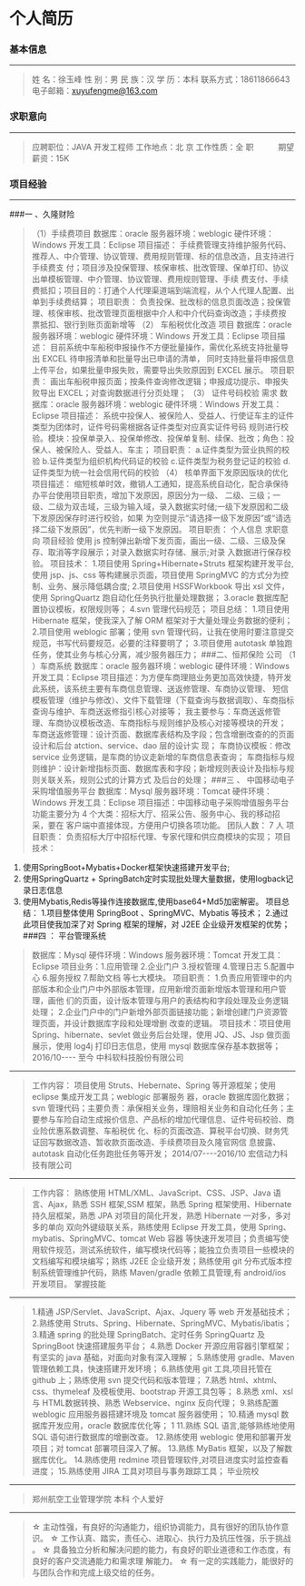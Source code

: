 个人简历
====================================
### 基本信息
-----------------------------
>姓 名：徐玉峰 
性 别：男
民 族：汉
学 历：本科 
联系方式：18611866643
电子邮箱：xuyufengme@163.com
### 求职意向
-----------------------------------
>应聘职位：JAVA 开发工程师     工作地点：北 京
 工作性质：全 职            期望薪资：15K
### 项目经验
-----------------------------------
###一 、久隆财险
>（1）手续费项目
数据库：oracle 服务器环境：weblogic
硬件环境：Windows 开发工具：Eclipse
项目描述：
手续费管理支持维护服务代码、推荐人、中介管理、协议管理、费用规则管理、标的信息改造，且支持进行手续费支
付；项目涉及投保管理、核保审核、批改管理、保单打印、协议出单模板管理、中介管理、协议管理、费用规则管理、手续
费支付、手续费抵扣；项目目的：打通个人代理渠道端到端流程，从个人代理人配置、出单到手续费结算；
项目职责：
负责投保、批改标的信息页面改造；投保管理、核保审核、批改管理页面根据中介人和中介代码查询改造；手续费按
票抵扣、银行到账页面新增等
>（2） 车船税优化改造 项目
数据库：oracle 服务器环境：weblogic
硬件环境：Windows 开发工具：Eclipse
项目描述：
目前系统中车船税申报操作不方便批量操作，需优化系统支持批量导出 EXCEL 待申报清单和批量导出已申请的清单，
同时支持批量将申报信息上传平台，如果批量申报失败，需要导出失败原因到 EXCEL 展示。
项目职责：
画出车船税申报页面；按条件查询修改逻辑；申报成功提示、申报失败导出 EXCEL；对查询数据进行分页处理；
>（3） 证件号码校验 需求
数据库：oracle 服务器环境：weblogic
硬件环境：Windows 开发工具：Eclipse
项目描述：
系统中投保人、被保险人、受益人、行使证车主的证件类型为团体时，证件号码需根据各证件类型对应真实证件号码
规则进行校验。模块：投保单录入、投保单修改、投保单复制、续保、批改；角色：投保人、被保险人、受益人、车主；
项目职责：
a.证件类型为营业执照的校验
b.证件类型为组织机构代码证的校验
c.证件类型为税务登记证的校验
d.证件类型为统一社会信用代码的校验
>（4） 核单界面下发原因版块的优化
项目描述：
缩短核单时效，撤销人工通知，提高系统自动化，配合承保待办平台使用项目职责，增加下发原因，原因分为一级、
二级、三级；一级、二级为双击域，三级为输入域，录入数据实时储;一级下发原因和二级下发原因保存时进行校验，如果
为空则提示“请选择一级下发原因”或“请选择二级下发原因”，优先判断一级下发原因。
项目职责：
个人信息
求职意向
项目经验
使用 js 控制弹出新增下发页面，画出一级、二级、三级及保存、取消等字段展示；对录入数据实时存储、展示;对录
入数据进行保存校验。
项目技术：
1.项目使用 Spring+Hibernate+Struts 框架构建开发平台,使用 jsp、js、css 等构建展示页面，项目使用 SpringMVC
的方式分为控制、业务、展示降低耦合度;
2.项目使用 HSSFWorkbook 导出 xsl 文件，使用 SpringQuartz 跑自动化任务执行批量处理数据；
3.oracle 数据库配置协议模板，权限规则等；
4.svn 管理代码规范；
项目总结：
1.项目使用 Hibernate 框架，使我深入了解 ORM 框架对于大量处理业务数据的便利；
2.项目使用 weblogic 部署；使用 svn 管理代码，让我在使用时要注意提交规范，书写代码要规范，必要的注释要明了；
3.项目使用 autotask 单独跑任务，使其业务与核心分离，减少服务器压力；
###二、恒邦保险 公司
>（1 ）车商系统
数据库：oracle 服务器环境：weblogic
硬件环境：Windows 开发工具：Eclipse
项目描述：为方便车商理赔业务更加高效快捷，特开发此系统，该系统主要有车商信息管理、送返修管理、车商协议管理、
短信模板管理（维护与修改）、文件下载管理（下载查询与数据调取）、车商指标查询与维护、车商送返修指引核心对接等；
我主要参与：车商送返修管理、车商协议模板改造、车商指标与规则维护及核心对接等模块的开发；
车商送返修管理：设计页面、数据库表结构及字段；包含增删改查的的页面设计和后台 atction、service、dao 层的设计实
现；
车商协议模板：修改 service 业务逻辑，是车商的协议走新增的车商信息表查询；
车商指标与规则维护：设计新增指标页面、数据库表和字段；新增规则表设计及指标与规则关联关系，规则公式的计算方式
及后台的处理；
###三 、 中国移动电子采购增值服务平台
>数据库：Mysql 服务器环境：Tomcat
硬件环境：Windows 开发工具：Eclipse
项目描述：中国移动电子采购增值服务平台功能主要分为 4 个大类：招标大厅、招采公告、服务中心、我的移动招采，要在
客户端中直接体现，方便用户切换各项功能。
团队人数： 7 人
项目职责： 负责招标大厅中招标代理、专家代理和供应商模块的实现；
项目技术：
1. 使用SpringBoot+Mybatis+Docker框架快速搭建开发平台;
2. 使用SpringQuartz + SpringBatch定时实现批处理大量数据，使用logback记录日志信息
3. 使用Mybatis,Redis等操作连接数据库,使用base64+Md5加密解密。
项目总结：
1.项目整体使用 SpringBoot 、SpringMVC、Mybatis 等技术；
2.通过此项目使我加深了对 Spring 框架的理解，对 J2EE 企业级开发框架的优势；
###四 ： 平台管理系统
>数据库：Mysql 硬件环境：Windows
服务器环境：Tomcat 开发工具：Eclipse
项目业务：1.应用管理 2.企业门户 3.授权管理 4.管理日志 5.配置中心 6.服务授权 7.帮助文档
等七大模块。
>项目职责：
1.负责应用管理中的内部版本和企业门户中外部版本管理，应用新增页面新增版本管理和用户管理，画他
们的页面，设计版本管理与用户的表结构和字段处理及业务逻辑处理； 
2.企业门户中的门户新增外部页面链接功能；新增创建门户资源管理页面，并设计数据库字段和处理增删
改查的逻辑。
>项目技术：项目使用 Spring、hibernate、sevlet 做业务后台处理，使用 JQ、JS、Jsp 做页面展示，使用
log4j 打印日志信息，使用 mysql 数据库保存基本数据等；
2016/10---- 至今 中科软科技股份有限公司
---------------------------------------------------------
>工作内容：
项目使用 Struts、Hebernate、Spring 等开源框架；使用 eclipse 集成开发工具；weblogic 部署服务
器，oracle 数据库固化数据；svn 管理代码；主要负责：承保相关业务，理赔相关业务和自动化任务；主
要参与车险自动生成报价信息、产品标的增加代理信息、证件号码校验、商业险优惠系数调整、车船税优
化、标的页面改造、算税平台切换、财务凭证回写数据改造、暂收款页面改造、手续费项目及久隆官网信
息披露、autotask 自动化任务跑批任务等开发；
2014/07----2016/10  宏信动力科技有限公司
---------------------------------------------------------------
>工作内容：
熟练使用 HTML/XML、JavaScript、CSS、JSP、Java 语言、Ajax，熟悉 SSH 框架,SSM 框架，熟悉 Spring
框架使用、Hibernate 持久层框架，熟悉 JPA 对项目的简化开发，熟悉 Hibernate 一对多，多对多的单向
双向外键级联关系，熟练使用 Eclipse 开发工具，使用 Spring、mybatis、SpringMVC、tomcat Web 容器
等快速开发项目；负责编写使用软件规范，测试系统软件，编写模块代码等；能独立负责项目一些模块的
文档编写和模块编写；熟练 J2EE 企业级开发；熟练使用 git 分布式版本控制系统管理维护代码，熟练
Maven/gradle 依赖工具管理,有 android/ios 开发项目。
 掌握技能
 ----------------------------------------------------------------
>1.精通 JSP/Servlet、JavaScript、Ajax、Jquery 等 web 开发基础技术；
2.熟练使用 Struts、Spring、Hibernate、SpringMVC、Mybatis/ibatis；
3.精通 spring 的批处理 SpringBatch、定时任务 SpringQuartz 及 SpringBoot 快速搭建服务平台；
4.熟悉 Docker 开源应用容器引擎框架；有坚实的 java 基础，对面向对象有深入理解；
5.熟练使用 gradle、Maven 管理依赖工具，快速搭建开发环境；
6.熟练使用 git 工具,项目托管在 github 上；熟练使用 svn 提交代码和版本管理；
7.熟悉 html、xhtml、css、thymeleaf 及模板使用、bootstrap 开源工具包等；
8.熟悉 xml、xsl 与 HTML数据转换、熟悉 Webservice、nginx 反向代理；
9.熟练配置 weblogic 应用服务器搭建环境及 tomcat 服务器使用；
10.精通 mysql 数据库开发应用，oracle 数据库优化等；
1 11.熟练 SQL 语言,能够熟练地使用 SQL 语句进行数据库的增删改查。
12.熟练使用 weblogic 使用和部署开发项目；对 tomcat 部署项目深入了解。
13.熟练 MyBatis 框架，以及了解数据库优化。
14.熟练使用 redmine 项目管理软件,对项目进度实时监控查看进度；
15.熟练使用 JIRA 工具对项目与事务跟踪工具；
毕业院校
------------------------------------------------------------
>郑州航空工业管理学院 本科
个人爱好
------------------------------------------------------------
>☆ 主动性强，有良好的沟通能力，组织协调能力，具有很好的团队协作意识。
☆ 工作认真、踏实，责任心、进取心、执行力及抗压性强，乐于挑战 。
☆ 具备独立分析和解决问题的能力，有良好的职业道德和工作态度，有良好的客户交流通能力和需求理
解能力。
☆ 有一定的实践能力，能很好的与团队合作和完成上级交给的任务。

